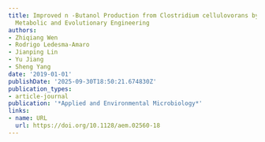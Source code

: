 ```yaml
---
title: Improved n -Butanol Production from Clostridium cellulovorans by Integrated
  Metabolic and Evolutionary Engineering
authors:
- Zhiqiang Wen
- Rodrigo Ledesma‐Amaro
- Jianping Lin
- Yu Jiang
- Sheng Yang
date: '2019-01-01'
publishDate: '2025-09-30T18:50:21.674830Z'
publication_types:
- article-journal
publication: '*Applied and Environmental Microbiology*'
links:
- name: URL
  url: https://doi.org/10.1128/aem.02560-18
---
```

